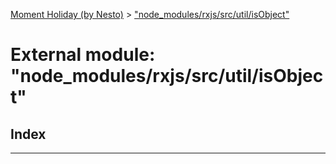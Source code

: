 [Moment Holiday (by Nesto)](../README.md) > ["node_modules/rxjs/src/util/isObject"](../modules/_node_modules_rxjs_src_util_isobject_.md)

# External module: "node_modules/rxjs/src/util/isObject"

## Index

---


